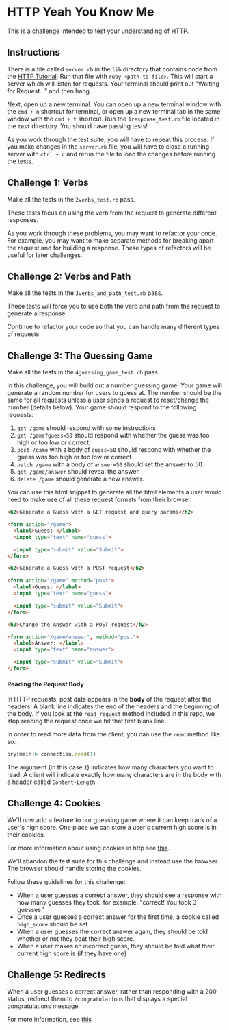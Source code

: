 # HTTP Yeah You Know Me

This is a challenge intended to test your understanding of HTTP.

## Instructions

There is a file called `server.rb` in the `lib` directory that contains code from the [HTTP Tutorial](https://backend.turing.io/module2/lessons/http_yykm_1). Run that file with `ruby <path to file>`. This will start a server which will listen for requests. Your terminal should print out "Waiting for Request..." and then hang.

Next, open up a new terminal. You can open up a new terminal window with the `cmd + n` shortcut for terminal, or open up a new terminal tab in the same window with the `cmd + t` shortcut. Run the `1response_test.rb` file located in the `test` directory. You should have passing tests!

As you work through the test suite, you will have to repeat this process. If you make changes in the `server.rb` file, you will have to close a running server with `ctrl + c` and rerun the file to load the changes before running the tests.

## Challenge 1: Verbs

Make all the tests in the `2verbs_test.rb` pass.

These tests focus on using the verb from the request to generate different responses.

As you work through these problems, you may want to refactor your code. For example, you may want to make separate methods for breaking apart the request and for building a response. These types of refactors will be useful for later challenges.

## Challenge 2: Verbs and Path

Make all the tests in the `3verbs_and_path_test.rb` pass.

These tests will force you to use both the verb and path from the request to generate a response.

Continue to refactor your code so that you can handle many different types of requests

## Challenge 3: The Guessing Game

Make all the tests in the `4guessing_game_test.rb` pass.

In this challenge, you will build out a number guessing game. Your game will generate a random number for users to guess at. The number should be the same for all requests unless a user sends a request to reset/change the number (details below). Your game should respond to the following requests:

1. `get /game` should respond with some instructions
1. `get /game?guess=50` should respond with whether the guess was too high or too low or correct.
1. `post /game` with a body of `guess=50` should respond with whether the guess was too high or too low or correct.
1. `patch /game` with a body of `answer=50` should set the answer to 50.
1. `get /game/answer` should reveal the answer.
1. `delete /game` should generate a new answer.

You can use this html snippet to generate all the html elements a user would need to make use of all these request formats from their browser.

```html
<h2>Generate a Guess with a GET request and query params</h2>

<form action="/game">
  <label>Guess: </label>
  <input type="text" name="guess">

  <input type="submit" value="Submit">
</form>

<h2>Generate a Guess with a POST request</h2>

<form action="/game" method="post">
  <label>Guess: </label>
  <input type="text" name="guess">

  <input type="submit" value="Submit">
</form>

<h2>Change the Answer with a POST request</h2>

<form action="/game/answer", method="post">
  <label>Answer: </label>
  <input type="text" name="answer">

  <input type="submit" value="Submit">
</form>
```

#### Reading the Request Body

In HTTP requests, post data appears in the **body** of the request after the headers. A blank line indicates the end of the headers and the beginning of the body. If you look at the `read_request` method included in this repo, we stop reading the request once we hit that first blank line.

In order to read more data from the client, you can use the `read` method like so:

```ruby
pry(main)> connection.read(1)
```

The argument (in this case `1`) indicates how many characters you want to read. A client will indicate exactly how many characters are in the body with a header called `Content-Length`.

## Challenge 4: Cookies

We'll now add a feature to our guessing game where it can keep track of a user's high score. One place we can store a user's current high score is in their cookies.

For more information about using cookies in http see [this](https://developer.mozilla.org/en-US/docs/Web/HTTP/Cookies).

We'll abandon the test suite for this challenge and instead use the browser. The browser should handle storing the cookies.

Follow these guidelines for this challenge:

* When a user guesses a correct answer, they should see a response with how many guesses they took, for example: "correct! You took 3 guesses."
* Once a user guesses a correct answer for the first time, a cookie called `high_score` should be set
* When a user guesses the correct answer again, they should be told whether or not they beat their high score.
* When a user makes an incorrect guess, they should be told what their current high score is (if they have one)

## Challenge 5: Redirects

When a user guesses a correct answer, rather than responding with a 200 status, redirect them to `/congratulations` that displays a special congratulations message.

For more information, see [this](https://www.httpwatch.com/httpgallery/redirection/)
